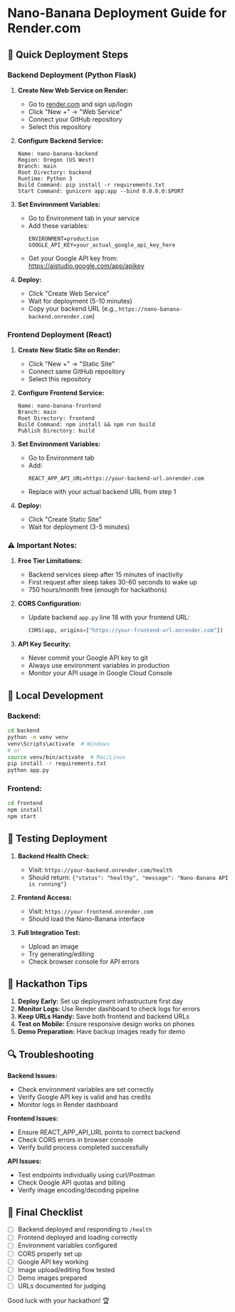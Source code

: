 # Nano-Banana Deployment Guide for Render.com

## 🚀 Quick Deployment Steps

### Backend Deployment (Python Flask)

1. **Create New Web Service on Render:**
   - Go to [render.com](https://render.com) and sign up/login
   - Click "New +" → "Web Service"
   - Connect your GitHub repository
   - Select this repository

2. **Configure Backend Service:**
   ```
   Name: nano-banana-backend
   Region: Oregon (US West)
   Branch: main
   Root Directory: backend
   Runtime: Python 3
   Build Command: pip install -r requirements.txt
   Start Command: gunicorn app:app --bind 0.0.0.0:$PORT
   ```

3. **Set Environment Variables:**
   - Go to Environment tab in your service
   - Add these variables:
     ```
     ENVIRONMENT=production
     GOOGLE_API_KEY=your_actual_google_api_key_here
     ```
   - Get your Google API key from: https://aistudio.google.com/app/apikey

4. **Deploy:**
   - Click "Create Web Service"
   - Wait for deployment (5-10 minutes)
   - Copy your backend URL (e.g., `https://nano-banana-backend.onrender.com`)

### Frontend Deployment (React)

1. **Create New Static Site on Render:**
   - Click "New +" → "Static Site"
   - Connect same GitHub repository
   - Select this repository

2. **Configure Frontend Service:**
   ```
   Name: nano-banana-frontend
   Branch: main
   Root Directory: frontend
   Build Command: npm install && npm run build
   Publish Directory: build
   ```

3. **Set Environment Variables:**
   - Go to Environment tab
   - Add:
     ```
     REACT_APP_API_URL=https://your-backend-url.onrender.com
     ```
   - Replace with your actual backend URL from step 1

4. **Deploy:**
   - Click "Create Static Site"
   - Wait for deployment (3-5 minutes)

### ⚠️ Important Notes:

1. **Free Tier Limitations:**
   - Backend services sleep after 15 minutes of inactivity
   - First request after sleep takes 30-60 seconds to wake up
   - 750 hours/month free (enough for hackathons)

2. **CORS Configuration:**
   - Update backend `app.py` line 18 with your frontend URL:
     ```python
     CORS(app, origins=["https://your-frontend-url.onrender.com"])
     ```

3. **API Key Security:**
   - Never commit your Google API key to git
   - Always use environment variables in production
   - Monitor your API usage in Google Cloud Console

## 🔧 Local Development

### Backend:
```bash
cd backend
python -m venv venv
venv\Scripts\activate  # Windows
# or
source venv/bin/activate  # Mac/Linux
pip install -r requirements.txt
python app.py
```

### Frontend:
```bash
cd frontend
npm install
npm start
```

## 🧪 Testing Deployment

1. **Backend Health Check:**
   - Visit: `https://your-backend.onrender.com/health`
   - Should return: `{"status": "healthy", "message": "Nano-Banana API is running"}`

2. **Frontend Access:**
   - Visit: `https://your-frontend.onrender.com`
   - Should load the Nano-Banana interface

3. **Full Integration Test:**
   - Upload an image
   - Try generating/editing
   - Check browser console for API errors

## 🎯 Hackathon Tips

1. **Deploy Early:** Set up deployment infrastructure first day
2. **Monitor Logs:** Use Render dashboard to check logs for errors
3. **Keep URLs Handy:** Save both frontend and backend URLs
4. **Test on Mobile:** Ensure responsive design works on phones
5. **Demo Preparation:** Have backup images ready for demo

## 🔍 Troubleshooting

**Backend Issues:**
- Check environment variables are set correctly
- Verify Google API key is valid and has credits
- Monitor logs in Render dashboard

**Frontend Issues:**
- Ensure REACT_APP_API_URL points to correct backend
- Check CORS errors in browser console
- Verify build process completed successfully

**API Issues:**
- Test endpoints individually using curl/Postman
- Check Google API quotas and billing
- Verify image encoding/decoding pipeline

## 📝 Final Checklist

- [ ] Backend deployed and responding to `/health`
- [ ] Frontend deployed and loading correctly
- [ ] Environment variables configured
- [ ] CORS properly set up
- [ ] Google API key working
- [ ] Image upload/editing flow tested
- [ ] Demo images prepared
- [ ] URLs documented for judging

Good luck with your hackathon! 🏆
